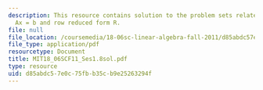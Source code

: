 ```yaml
---
description: This resource contains solution to the problem sets related to solving
  Ax = b and row reduced form R.
file: null
file_location: /coursemedia/18-06sc-linear-algebra-fall-2011/d85abdc57e0c75fbb35cb9e25263294f_MIT18_06SCF11_Ses1.8sol.pdf
file_type: application/pdf
resourcetype: Document
title: MIT18_06SCF11_Ses1.8sol.pdf
type: resource
uid: d85abdc5-7e0c-75fb-b35c-b9e25263294f
---
```

